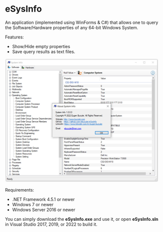 # eSysInfo
An application (implemented using WinForms & C#) that allows one to query the Software/Hardware properties of any 64-bit Windows System.

Features:
-	Show/Hide empty properties
-	Save query results as text files.

![alt text](https://github.com/ebuculei/eSysInfo/blob/master/eSysInfo.jpg)

Requirements:
- .NET Framework 4.5.1 or newer
- Windows 7 or newer
- Windows Server 2016 or newer 

You can simply download the <b>eSysInfo.exe</b> and use it, or open <b>eSysInfo.sln</b> in Visual Studio 2017, 2019, or 2022 to build it.
